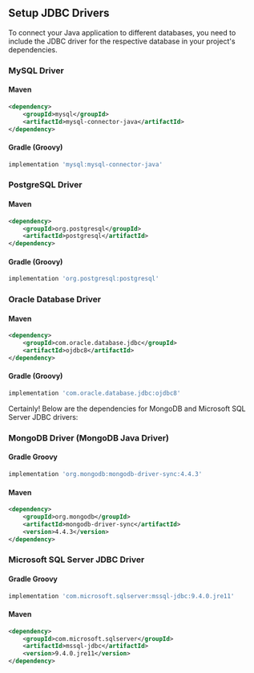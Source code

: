 ## Setup JDBC Drivers

To connect your Java application to different databases, you need to include the JDBC driver for the respective database in your project's dependencies.

### MySQL Driver

#### Maven
```xml
<dependency>
    <groupId>mysql</groupId>
    <artifactId>mysql-connector-java</artifactId>
</dependency>
```

#### Gradle (Groovy)
```groovy
implementation 'mysql:mysql-connector-java'
```

### PostgreSQL Driver

#### Maven
```xml
<dependency>
    <groupId>org.postgresql</groupId>
    <artifactId>postgresql</artifactId>
</dependency>
```

#### Gradle (Groovy)
```groovy
implementation 'org.postgresql:postgresql'
```

### Oracle Database Driver

#### Maven
```xml
<dependency>
    <groupId>com.oracle.database.jdbc</groupId>
    <artifactId>ojdbc8</artifactId>
</dependency>
```

#### Gradle (Groovy)
```groovy
implementation 'com.oracle.database.jdbc:ojdbc8'
```

Certainly! Below are the dependencies for MongoDB and Microsoft SQL Server JDBC drivers:

### MongoDB Driver (MongoDB Java Driver)

#### Gradle Groovy
```groovy
implementation 'org.mongodb:mongodb-driver-sync:4.4.3'
```

#### Maven
```xml
<dependency>
    <groupId>org.mongodb</groupId>
    <artifactId>mongodb-driver-sync</artifactId>
    <version>4.4.3</version>
</dependency>
```

### Microsoft SQL Server JDBC Driver

#### Gradle Groovy
```groovy
implementation 'com.microsoft.sqlserver:mssql-jdbc:9.4.0.jre11'
```

#### Maven
```xml
<dependency>
    <groupId>com.microsoft.sqlserver</groupId>
    <artifactId>mssql-jdbc</artifactId>
    <version>9.4.0.jre11</version>
</dependency>
```
